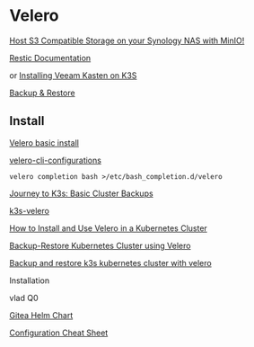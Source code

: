 # Velero

[Host S3 Compatible Storage on your Synology NAS with MinIO!](https://www.virtualizationhowto.com/2024/11/host-s3-compatible-storage-on-your-synology-nas-with-minio/)

[Restic Documentation](https://restic.readthedocs.io/en/stable/index.html)

or [Installing Veeam Kasten on K3S](https://docs.kasten.io/latest/install/other/k3s.html)

[Backup & Restore](https://picluster.ricsanfre.com/docs/backup/)

## Install

[Velero basic install](https://velero.io/docs/v1.15/basic-install/)

[velero-cli-configurations](https://velero.io/docs/v1.15/customize-installation/#optional-velero-cli-configurations)

`velero completion bash >/etc/bash_completion.d/velero`

[Journey to K3s: Basic Cluster Backups](https://fmartingr.com/blog/2024/04/21/journey-to-k3s-basic-cluster-backups/)

[k3s-velero](https://github.com/DrifterOne/k3s-velero)

[How to Install and Use Velero in a Kubernetes Cluster](https://systemadminspro.com/how-to-install-and-use-velero-in-a-kubernetes-cluster/)

[Backup-Restore Kubernetes Cluster using Velero](https://medium.com/@jainansh414/backup-restore-kubernetes-cluster-using-velero-f2895496b5f1)

[Backup and restore k3s kubernetes cluster with velero](https://blog.alekc.org/posts/2020/velero-backup-restore-on-scaleway/)

Installation




vlad Q0

[Gitea Helm Chart](https://gitea.com/gitea/helm-chart/)

[Configuration Cheat Sheet](https://docs.gitea.com/administration/config-cheat-sheet)
